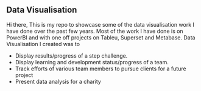 ## Data Visualisation ##
Hi there,
This is my repo to showcase some of the data visualisation work I have done over the past few years. Most of the work I have done is on PowerBI and with one off projects on Tableu, Superset and Metabase. Data Visualisation I created was to
- Display results/progress of a step challenge.
- Display learning and development status/progress of a team.
- Track efforts of various team members to pursue clients for a future project
- Present data analysis for a charity
